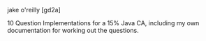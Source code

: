 jake o'reilly [gd2a]

10 Question Implementations for a 15% Java CA, including my own documentation for working out the questions.

